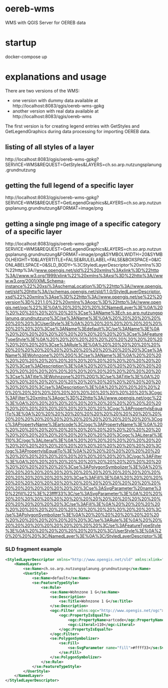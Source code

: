 # oereb-wms
WMS with QGIS Server for OEREB data

# startup
docker-compose up

# explanations and usage
There are two versions of the WMS:
* one version with dummy data available at http://localhost:8083/qgis/oereb-wms-gpkg
* another version with real data available at http://localhost:8083/qgis/oereb-wms

The first version is for creating legend entries with GetStyles and GetLegendGraphics during
data processing for importing OEREB data.

## listing of all styles of a layer
http://localhost:8083/qgis/oereb-wms-gpkg?SERVICE=WMS&REQUEST=GetStyles&LAYERS=ch.so.arp.nutzungsplanung.grundnutzung

## getting the full legend of a specific layer
http://localhost:8083/qgis/oereb-wms-gpkg?SERVICE=WMS&REQUEST=GetLegendGraphics&LAYERS=ch.so.arp.nutzungsplanung.grundnutzung&FORMAT=image/png

## getting a single png image of a specific category of a specific layer
http://localhost:8083/qgis/oereb-wms-gpkg?SERVICE=WMS&REQUEST=GetLegendGraphics&LAYERS=ch.so.arp.nutzungsplanung.grundnutzung&FORMAT=image/png&SYMBOLWIDTH=20&SYMBOLHEIGHT=10&LAYERTITLE=FALSE&RULELABEL=FALSE&BOXSPACE=0&ICONLABELSPACE=0&SLD_BODY=%3CStyledLayerDescriptor%20xmlns%3D%22http%3A//www.opengis.net/sld%22%20xmlns%3Axlink%3D%22http%3A//www.w3.org/1999/xlink%22%20xmlns%3Axsi%3D%22http%3A//www.w3.org/2001/XMLSchema-instance%22%20xsi%3AschemaLocation%3D%22http%3A//www.opengis.net/sld%20http%3A//schemas.opengis.net/sld/1.1.0/StyledLayerDescriptor.xsd%22%20xmlns%3Ase%3D%22http%3A//www.opengis.net/se%22%20version%3D%221.1.0%22%20xmlns%3Aogc%3D%22http%3A//www.opengis.net/ogc%22%3E%0A%20%20%20%20%3CNamedLayer%3E%0A%20%20%20%20%20%20%20%20%3Cse%3AName%3Ech.so.arp.nutzungsplanung.grundnutzung%3C/se%3AName%3E%0A%20%20%20%20%20%20%20%20%3CUserStyle%3E%0A%20%20%20%20%20%20%20%20%20%20%20%20%3Cse%3AName%3Edefault%3C/se%3AName%3E%0A%20%20%20%20%20%20%20%20%20%20%20%20%3Cse%3AFeatureTypeStyle%3E%0A%20%20%20%20%20%20%20%20%20%20%20%20%20%20%20%20%3Cse%3ARule%3E%0A%20%20%20%20%20%20%20%20%20%20%20%20%20%20%20%20%20%20%20%20%3Cse%3AName%3EWohnzone%201%20G%3C/se%3AName%3E%0A%20%20%20%20%20%20%20%20%20%20%20%20%20%20%20%20%20%20%20%20%3Cse%3ADescription%3E%0A%20%20%20%20%20%20%20%20%20%20%20%20%20%20%20%20%20%20%20%20%20%20%20%20%3Cse%3ATitle%3EWohnzone%201%20G%3C/se%3ATitle%3E%0A%20%20%20%20%20%20%20%20%20%20%20%20%20%20%20%20%20%20%20%20%3C/se%3ADescription%3E%0A%20%20%20%20%20%20%20%20%20%20%20%20%20%20%20%20%20%20%20%20%3Cogc%3AFilter%20xmlns%3Aogc%3D%22http%3A//www.opengis.net/ogc%22%3E%0A%20%20%20%20%20%20%20%20%20%20%20%20%20%20%20%20%20%20%20%20%20%20%20%20%3Cogc%3APropertyIsEqualTo%3E%0A%20%20%20%20%20%20%20%20%20%20%20%20%20%20%20%20%20%20%20%20%20%20%20%20%20%20%20%20%3Cogc%3APropertyName%3Eartcode%3C/ogc%3APropertyName%3E%0A%20%20%20%20%20%20%20%20%20%20%20%20%20%20%20%20%20%20%20%20%20%20%20%20%20%20%20%20%3Cogc%3ALiteral%3E110%3C/ogc%3ALiteral%3E%0A%20%20%20%20%20%20%20%20%20%20%20%20%20%20%20%20%20%20%20%20%20%20%20%20%3C/ogc%3APropertyIsEqualTo%3E%0A%20%20%20%20%20%20%20%20%20%20%20%20%20%20%20%20%20%20%20%20%3C/ogc%3AFilter%3E%0A%20%20%20%20%20%20%20%20%20%20%20%20%20%20%20%20%20%20%20%20%3Cse%3APolygonSymbolizer%3E%0A%20%20%20%20%20%20%20%20%20%20%20%20%20%20%20%20%20%20%20%20%20%20%20%20%3Cse%3AFill%3E%0A%20%20%20%20%20%20%20%20%20%20%20%20%20%20%20%20%20%20%20%20%20%20%20%20%20%20%20%20%3Cse%3ASvgParameter%20name%3D%22fill%22%3E%23ffff33%3C/se%3ASvgParameter%3E%0A%20%20%20%20%20%20%20%20%20%20%20%20%20%20%20%20%20%20%20%20%20%20%20%20%3C/se%3AFill%3E%0A%20%20%20%20%20%20%20%20%20%20%20%20%20%20%20%20%20%20%20%20%3C/se%3APolygonSymbolizer%3E%0A%20%20%20%20%20%20%20%20%20%20%20%20%20%20%20%20%3C/se%3ARule%3E%0A%20%20%20%20%20%20%20%20%20%20%20%20%3C/se%3AFeatureTypeStyle%3E%0A%20%20%20%20%20%20%20%20%3C/UserStyle%3E%0A%20%20%20%20%3C/NamedLayer%3E%0A%3C/StyledLayerDescriptor%3E

### SLD fragment example
```xml
<StyledLayerDescriptor xmlns="http://www.opengis.net/sld" xmlns:xlink="http://www.w3.org/1999/xlink" xmlns:xsi="http://www.w3.org/2001/XMLSchema-instance" xsi:schemaLocation="http://www.opengis.net/sld http://schemas.opengis.net/sld/1.1.0/StyledLayerDescriptor.xsd" xmlns:se="http://www.opengis.net/se" version="1.1.0" xmlns:ogc="http://www.opengis.net/ogc">
    <NamedLayer>
        <se:Name>ch.so.arp.nutzungsplanung.grundnutzung</se:Name>
        <UserStyle>
            <se:Name>default</se:Name>
            <se:FeatureTypeStyle>
                <se:Rule>
                    <se:Name>Wohnzone 1 G</se:Name>
                    <se:Description>
                        <se:Title>Wohnzone 1 G</se:Title>
                    </se:Description>
                    <ogc:Filter xmlns:ogc="http://www.opengis.net/ogc">
                        <ogc:PropertyIsEqualTo>
                            <ogc:PropertyName>artcode</ogc:PropertyName>
                            <ogc:Literal>110</ogc:Literal>
                        </ogc:PropertyIsEqualTo>
                    </ogc:Filter>
                    <se:PolygonSymbolizer>
                        <se:Fill>
                            <se:SvgParameter name="fill">#ffff33</se:SvgParameter>
                        </se:Fill>
                    </se:PolygonSymbolizer>
                </se:Rule>
            </se:FeatureTypeStyle>
        </UserStyle>
    </NamedLayer>
</StyledLayerDescriptor>
```
